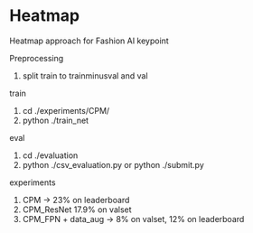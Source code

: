 # Heatmap
Heatmap approach for Fashion AI keypoint

Preprocessing
1. split train to trainminusval and val

train
1. cd ./experiments/CPM/
2. python ./train_net

eval
1. cd ./evaluation
2. python ./csv_evaluation.py or python ./submit.py

experiments
1.  CPM  -> 23% on leaderboard
2.  CPM_ResNet 17.9% on valset
3.  CPM_FPN + data_aug -> 8% on valset, 12% on leaderboard
